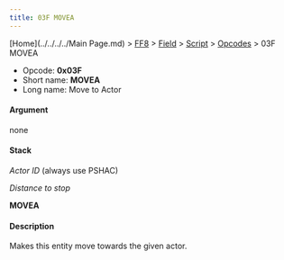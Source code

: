 ```yaml
---
title: 03F MOVEA
---
```


[Home](../../../../Main Page.md) > [FF8](../../../../FF8.md) > [Field](../../../Field.md) > [Script](../../Script.md) > [Opcodes](../Opcodes.md) > 03F MOVEA

-   Opcode: **0x03F**
-   Short name: **MOVEA**
-   Long name: Move to Actor

#### Argument

none

#### Stack

  
*Actor ID* (always use PSHAC)

*Distance to stop*

**MOVEA**

#### Description

Makes this entity move towards the given actor.
